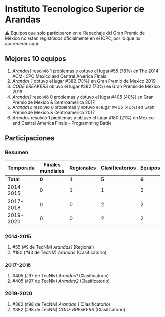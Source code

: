 ---
---

# Instituto Tecnologico Superior de Arandas

:warning: Equipos que solo participaron en el Repechaje del Gran Premio de México no están registrados oficialmente en el ICPC, por lo que no aparecerán aquí.

## Mejores 10 equipos

1. _Arandas1_ resolvió 1 problemas y obtuvo el lugar #55 (78%) en The 2014 ACM-ICPC Mexico and Central America Finals
1. _Arandas 1_ obtuvo el lugar #382 (70%) en Gran Premio de Mexico 2019
1. _CODE BREAKERS_ obtuvo el lugar #382 (70%) en Gran Premio de Mexico 2019
1. _Arandas1_ resolvió 0 problemas y obtuvo el lugar #405 (40%) en Gran Premio de Mexico & Centroamerica 2017
1. _Arandas2_ resolvió 0 problemas y obtuvo el lugar #405 (40%) en Gran Premio de Mexico & Centroamerica 2017
1. _Arandas_ resolvió 1 problemas y obtuvo el lugar #180 (21%) en Mexico and Central America Finals - Programming Battle

## Participaciones

### Resumen

| Temporada | Finales mundiales | Regionales | Clasificatorios | Equipos |
| --- | --- | --- | --- | --- |
| **Total** | **0** | **1** | **5** | **6** |
| 2014-2015 | 0 | 1 | 1 | 2 |
| 2017-2018 | 0 | 0 | 2 | 2 |
| 2019-2020 | 0 | 0 | 2 | 2 |

### 2014-2015

1. #55 (#9 de TecNM) _Arandas1_ (Regional)
1. #180 (#43 de TecNM) _Arandas_ (Clasificatorio)

### 2017-2018

1. #405 (#97 de TecNM) _Arandas1_ (Clasificatorio)
1. #405 (#97 de TecNM) _Arandas2_ (Clasificatorio)

### 2019-2020

1. #382 (#98 de TecNM) _Arandas 1_ (Clasificatorio)
1. #382 (#98 de TecNM) _CODE BREAKERS_ (Clasificatorio)



